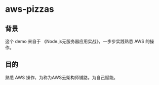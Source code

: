 # aws-pizzas

## 背景

这个 demo 来自于 《Node.js无服务器应用实战》，一步步实践熟悉 AWS 的操作。

## 目的

熟悉 AWS 操作，为称为AWS云架构师铺路，为自己赋能。
